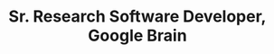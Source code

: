 ---
name: Pablo Samuel Castro
title: Sr. Research Software Developer, Google Brain
modal-id: 1
img: castro.jpg     
alt: Picture of Pablo Samuel Castro
topic: Distributional Reinforcement Learning and State Representations
bio: Pablo was born and raised in Quito, Ecuador, and moved to Montreal after high school to study at McGill. He stayed in Montreal for the next 10 years, finished his bachelors, worked at a flight simulator company, and then eventually obtained his masters and PhD at McGill, focusing on Reinforcement Learning. After his PhD Pablo did a 10-month postdoc in Paris before moving to Pittsburgh to join Google. He has worked at Google for almost 7 years, and is currently a research Software Developer in Google Brain in Montreal, focusing on fundamental Reinforcement Learning research, as well as Machine Learning and Music. Aside from his interest in coding/AI/math, Pablo is an active musician (https://www.psctrio.com/), loves running (5 marathons so far, including Boston!), and discussing politics and activism.
website: https://scholar.google.com/citations?user=jn5r6TsAAAAJ&hl=en
tags: keynote-iclr2019
featuredOrder: 1
---